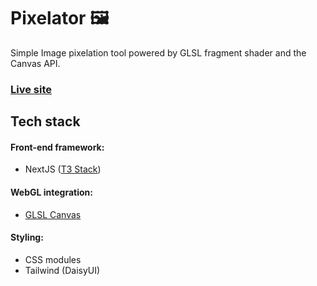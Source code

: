 # Pixelator 🖼 
Simple Image pixelation tool powered by GLSL fragment shader and the Canvas API.

### **[Live site](https://image-pixelator.vercel.app/)**

## Tech stack
#### Front-end framework:
- NextJS ([T3 Stack](https://github.com/t3-oss/create-t3-app))
#### WebGL integration:
- [GLSL Canvas](https://github.com/actarian/glsl-canvas)
#### Styling:
- CSS modules
- Tailwind (DaisyUI)
